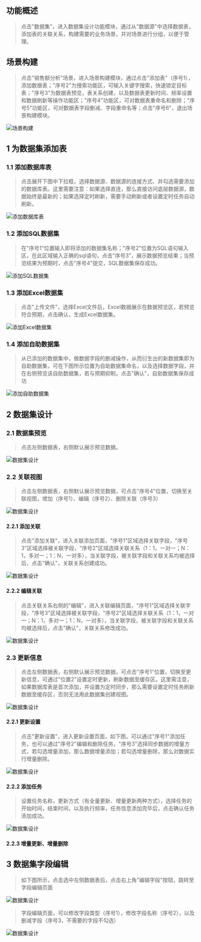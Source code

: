 ## 功能概述
> 点击"数据集"，进入数据集设计功能模块，通过从"数据源"中选择数据表，添加表的关联关系，构建需要的业务场景，并对场景进行分组，以便于管理。

## 场景构建
> 点击"销售额分析"场景，进入场景构建模块，通过点击"添加表"（序号1），添加数据表；"序号2"为搜索功能区，可输入关键字搜索，快速锁定目标表；"序号3"为数据表预览，表关系创建，以及数据表更新时间、频率设置和数据刷新等操作功能区；"序号4"功能区，可对数据表重命名和删除；"序号5"功能区，可对数据表字段删减、字段重命名等；点击"序号6"，退出场景构建模块。

![场景构建](../img/dataset_configuration/场景主页面.png)

## 1 为数据集添加表
### 1.1 添加数据库表
> 点击展开下图中下拉框，选择数据源、数据源的连接方式、并勾选需要添加的数据库表。这里需要注意：如果选择直连，那么直接访问底层数据源，数据始终是最新的；如果选择定时刷新，需要手动刷新或者设置定时任务自动刷新。

![添加数据库表](../img/dataset_configuration/添加数据库表.png)

### 1.2 添加SQL数据集
> 在"序号1"位置输入即将添加的数据集名称；"序号2"位置为SQL语句输入区，在此区域输入正确的sql语句，点击"序号3"，展示数据预览结果；当预览结果为预期时，点击"序号4"提交，SQL数据集保存成功。

![添加SQL数据集](../img/dataset_configuration/添加SQL数据集.png)

### 1.3 添加Excel数据集
> 点击"上传文件"，选择Excel文件后，Excel数据展示在数据预览区，若预览符合预期，点击确认，生成Excel数据集。

![添加Excel数据集](../img/dataset_configuration/添加Excel数据集.png)

### 1.4 添加自助数据集
> 从已添加的数据集中，做数据字段的删减操作，从而衍生出的新数据集即为自助数据集，可在下图所示位置为自助数据集命名，以及选择数据字段，并在右侧预览该自助数据集，若与预期抑制，点击"确认"，自助数据集保存成功

![添加自助数据集](../img/dataset_configuration/添加自助数据集.png)

## 2 数据集设计
### 2.1 数据集预览
> 点击左侧数据表，右侧默认展示预览数据。

![数据集设计](../img/dataset_configuration/数据预览.png)

### 2.2 关联视图
> 点击左侧数据表，右侧默认展示预览数据，可点击"序号4"位置，切换至关联视图，增加（序号1）、编辑（序号2）、删除关联（序号3）

![数据集设计](../img/dataset_configuration/关联视图.png)

#### 2.2.1 添加关联
> 点击"添加关联"，进入关联添加页面，"序号1"区域选择关联字段，"序号3"区域选择被关联字段，"序号2"区域选择关联关系（1：1，一对一；N：1，多对一；1：N，一对多），当关联字段，被关联字段和关联关系均被选择后，点击"确认"，关联关系创建成功。

![数据集设计](../img/dataset_configuration/增加关联.png)

#### 2.2.2 编辑关联
> 点击关联关系右侧的"编辑"，进入关联编辑页面，"序号1"区域选择关联字段，"序号3"区域选择被关联字段，"序号2"区域选择关联关系（1：1，一对一；N：1，多对一；1：N，一对多），当关联字段，被关联字段和关联关系均被选择后，点击"确认"，关联关系修改成功。

![数据集设计](../img/dataset_configuration/编辑关联.png)

### 2.3 更新信息
> 点击左侧数据表，右侧默认展示预览数据，可点击"序号1"位置，切换至更新信息，可通过"位置2"设置定时更新，刷新数据至缓存区。这里需注意，如果数据库表是首次添加，并设置为定时同步，那么需要设置定时任务刷新数据至缓存区，否则无法用此数据集创建视图。

![数据集设计](../img/dataset_configuration/更新信息.png)

#### 2.2.1 更新设置
> 点击"更新设置"，进入更新设置页面，如下图，可以通过"序号1"添加任务，也可以通过"序号2"编辑和删除任务，"序号3"选择同步数据的增量方式，若勾选增量添加，那么数据增量添加；若勾选增量删除，那么对数据实行增量删除。

![数据集设计](../img/dataset_configuration/更新设置.png)

#### 2.2.2 添加任务
> 设置任务名称，更新方式（有全量更新、增量更新两种方式），选择任务的开始时间，结束时间，以及执行频率，任务信息添加完毕后，点击确认任务添加成功。

![数据集设计](../img/dataset_configuration/定时更新.png)

#### 2.2.3 增量更新、增量删除

## 3 数据集字段编辑
> 如下图所示，点击选中左侧数据表后，点击右上角"编辑字段"按钮，跳转至字段编辑页面

![数据集设计](../img/dataset_configuration/编辑字段功能入口.png)

> 字段编辑页面，可以修改字段类型（序号1），修改字段名称（序号2），以及删减字段（序号3，不需要的字段不勾选）

![数据集设计](../img/dataset_configuration/编辑字段.png)